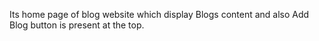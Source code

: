 Its home page of blog website which display Blogs content and also Add Blog button is present at the top.
